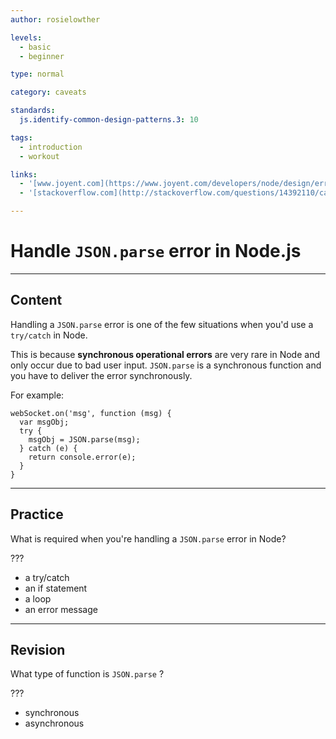 ```yaml
---
author: rosielowther

levels:
  - basic
  - beginner

type: normal

category: caveats

standards:
  js.identify-common-design-patterns.3: 10

tags:
  - introduction
  - workout

links:
  - '[www.joyent.com](https://www.joyent.com/developers/node/design/errors){website}'
  - '[stackoverflow.com](http://stackoverflow.com/questions/14392110/catch-exception-in-node-during-json-parse?lq=1){website}'

---
```

# Handle `JSON.parse` error in Node.js

---
## Content

Handling a `JSON.parse` error is one of the few situations when you'd use a `try/catch` in Node.

This is because **synchronous operational errors** are very rare in Node and only occur due to bad user input. `JSON.parse` is a synchronous function and you have to deliver the error synchronously.

For example:
```
webSocket.on('msg', function (msg) {
  var msgObj;
  try {
    msgObj = JSON.parse(msg);
  } catch (e) {
    return console.error(e);
  }
}
```

---
## Practice

What is required when you're handling a `JSON.parse` error in Node? 

???

* a try/catch
* an if statement
* a loop
* an error message

---
## Revision

What type of function is `JSON.parse` ?

???

* synchronous
* asynchronous
